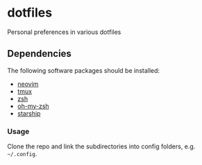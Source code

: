 # dotfiles
Personal preferences in various dotfiles

## Dependencies
The following software packages should be installed:
- [neovim](https://github.com/neovim/neovim/wiki/Installing-Neovim)
- [tmux](https://github.com/tmux/tmux)
- [zsh](https://github.com/zsh-users/zsh)
- [oh-my-zsh](https://github.com/robbyrussell/oh-my-zsh)
- [starship](https://starship.rs/)

### Usage
Clone the repo and link the subdirectories into config folders, e.g. `~/.config`.


